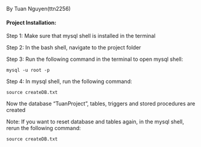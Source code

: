 By Tuan Nguyen(ttn2256)

#### Project Installation:

Step 1: Make sure that mysql shell is installed in the terminal

Step 2: In the bash shell, navigate to the project folder

Step 3: Run the following command in the terminal to open mysql shell:

    mysql -u root -p
	
Step 4: In mysql shell, run the following command:

    source createDB.txt 
	
Now the database “TuanProject”, tables, triggers and stored procedures are created

Note: If you want to reset database and tables again, in the mysql shell, rerun the following command: 

    source createDB.txt
